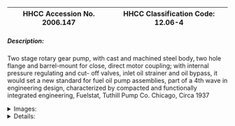 | **HHCC Accession No. 2006.147** |**HHCC Classification Code:  12.06-4**|
| ----------- | ----------- |
##### Description:
Two stage rotary gear pump, with cast and machined steel body, two hole flange and barrel-mount for close, direct motor coupling; with internal pressure regulating and cut- off valves, inlet oil strainer and oil bypass, it would set a new standard for fuel oil pump assemblies,  part of a 4th wave in engineering design, characterized by compacted and functionally integrated engineering, Fuelstat, Tuthill Pump Co. Chicago, Circa 1937


<details>
	<summary>Images:</summary>
<div class="gallery gallery-wrapper--full" contenteditable="false" data-is-empty="false" data-translation="Add images" data-columns="6">
<figure class="gallery__item"><a href="#DOMAIN_NAME#gallery/12.06-4.jpg" data-size="1993x1111"><img src="#DOMAIN_NAME#gallery/12.06-4-thumbnail.jpg" alt=""></a></figure>
<figure class="gallery__item"><a href="#DOMAIN_NAME#gallery/12.06-4a.jpg" data-size="1852x1067"><img src="#DOMAIN_NAME#gallery/12.06-4a-thumbnail.jpg" alt=""></a></figure>
<figure class="gallery__item"><a href="#DOMAIN_NAME#gallery/12.06-4b.jpg" data-size="1430x1693"><img src="#DOMAIN_NAME#gallery/12.06-4b-thumbnail.jpg" alt=""></a></figure>
<figure class="gallery__item"><a href="#DOMAIN_NAME#gallery/12.06-4c.jpg" data-size="1970x1263"><img src="#DOMAIN_NAME#gallery/12.06-4c-thumbnail.jpg" alt=""></a></figure>
<figure class="gallery__item"><a href="#DOMAIN_NAME#gallery/12.06-4d.jpg" data-size="1533x1615"><img src="#DOMAIN_NAME#gallery/12.06-4d-thumbnail.jpg" alt=""></a></figure>
</div>
</details>


<details>
	<summary>Details:</summary>

##### Group:
12.06 Pressure Atomizing Oil Burner Equipment and Systems - Fuel Pump Assemblies

##### Make:
Tuthill

##### Manufacturer:
Tuthill Pump Co. Chicago

##### Model:
DES???AT??

##### Serial No.:


##### Size:
5 x 5 x 6' h

##### Weight:
10 lbs.

##### Circa:
1937

##### Rating:
Exhibition, education, and research quality, illustrating the engineering and design of early, two stage gear pumps for automatic home heating in Canada in the mid 1930's, a period in which the trend was to increasingly compacted and highly integrated fuel pump assemblies, here with  barrel and flange mount for direct motor close coupling, internal pressure regulating valve, oil bypass and inlet oil strainer.

##### Patent Date/Number:


##### Provenance:
From York County (York Region) Ontario, once a rich agricultural hinterlands, attracting early settlement in the last years of the 18th century. Located on the north slopes of the Oak Ridges Moraine, within 20 miles of Toronto, the County would also attract early ex-urban development, to be come a wealthy market place for the emerging household and consumer technologies of the early and mid 20th century. 

This artifact was discovered in the 1950's in the used stock of T. H. Oliver, Refrigeration and Electric Sales and Service, Aurora, Ontario, an early worker in the field of agricultural, industrial and consumer technology. 

This assembly was used in York County [York Region] north of Toronto in the 1930's

##### Type and Design:
Two stage rotary gear pump, 
with cast and machined steel body
two hole flange and barrel mount 
close, direct motor drive,
internal pressure regulating valve and oil bypass 
inlet oil strainer, 
part of a 4th wave in engineering design, characterized by compacted and functionally integrated engineering.

##### Construction:


##### Material:


##### Special Features:
Over coated in flawless gloss maroon enamel, likely to match the colour of an oil burner supplier of the period

##### Accessories:


##### Capacities:


##### Performance Characteristics:


##### Operation:


##### Control and Regulation:


##### Targeted Market Segment:


##### Consumer Acceptance:


##### Merchandising:


##### Market Price:


##### Technological Significance:
From the vantage point of the early 21st century, the evolution of oil fired, automatic home heating equipment would be seen as generally advancing in four broad waves, each of which would take place over a considerable period of time, each producing many variations of the genre:
Vaporizing, non-motorized and non-electrified, technology [see Group 11.01 artifacts, no. 11.01-1]
Elemental,  motorized, platform mounted technology with peripheral piping and valving components [see Group 12.01, artifact no 12.01-1, and pump assembly 12.06-1]
Compacted motorized technology with inherent, peripheral component parts engineered into the pump assembly [see pump assembly Group 12.06, artifact, and 12.06-2]
Functionally integrated, motorized technology, beyond being compacted, a number of functions would be smoothly integrated into a single pump assembly, including piping and valving [see Group 12.01, artifact 12.01-2 and pump assembly 12.06-2] 
This pump assembly stands as an example of 4th wave of  fuel oil pump assemblies
The close coupled, direct drive configuration used here would be an early application of the design commonly found throughout the industry to the end of the 29th century

##### Industrial Significance:
Tuthill would be widely acknowledged in the industry as an early innovator in the field, providing many of the engineering ideas, principles, products and breakthroughs which the industry would bill on ' see for example ID#271, 272, 273.

##### Socio-economic Significance:


##### Socio-cultural Significance:
In spite of an inherently cautious Canadian public and its attitude towards new fangled, electro-mechanical contraptions in the early years of the 20th century, consumer interest in automatic oil heating equipment for the home grew surprisingly rapidly - amongst those that could afford to aspire to such luxuries in a period of national economic depression.
Household machines, refrigerators and oil burners in the basement, would be the "show and tell" subjects of the day for many upper-middle class homeowner, those with interests in 'conspicuous wealth', anxious and willing to demonstrate their latest life style purchases.
The master narrative told here, the one to which almost all others relate, is that of the emergence of 'machinery in the Canadian home'. As the 20th century dawned, Canadians, accustomed to their resource-based, extractive economy were used to transportation, traction and motive power machines in farm, mill and factory, where they seemed to rightfully belong. With the 1920's, however, all that was about to change ' and change dramatically
Here-to-for, the familiar motive power, rotating machines of farm, mill and factory were driven by central station power plants, water, steam and later internal combustion engines. But it was with the advent of motive power packaged in unitary, moveable forms, as in the 'stationary', gasoline engine [explosion engine] and the electric motor that a new era in motive power was made possible for home, as well as for farm, mill and factory applications
It was principally the fractional horsepower, single phase, induction electric motor [see note #1] that made possible the introduction of machinery into the home, and with it 'the end of quiet' [see historical artifacts Classification Group 16,00, see Reference #1].  
With the introduction of self powered machines into the home also came the introduction of automated, self regulating machinery, machinery that would turn itself on and off, without the touch of human hand - the refrigerator, oil burner and water pump. 
These automated, inanimate objects also introduced new rhythms into the home, each with its distinctive hum and beat, each coming on and off with its own unique operating rhythm.  The aroma of oils, vapours and materials, once foreign in the household, would also fallow. The 20th century 'electro- mechanical' Canadian home had arrived, much the same as the digital Canadian home would arrive in little more than half a century later ' changing all.  The consequences were profound, spelled out in terms of the social, cultural and economic changes wrought.

##### Donor:
G. Leslie Oliver, The T. H. Oliver HVACR Collection

##### HHCC Storage Location:


##### Tracking:


##### Bibliographic References:
For an account of the construction, operation, installation and servicing of fuel oil pump assemblies see 'Better Oilheating, A service Guide, Operation and Maintenance of Oil Burners, Second Edition, 1959, Fueloil and Heat, N.Y.

##### Notes:


##### Related Reports:

</details>
